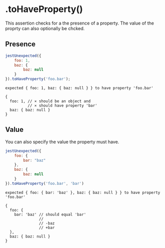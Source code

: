 # .toHaveProperty()

This assertion checks for a the presence of a property.
The value of the proprty can also optionally be chcked.

## Presence

```js
jestUnexpected({
    foo: 1,
    baz: {
        baz: null
    }
}).toHaveProperty('foo.bar');
```

<!-- evaldown output:true -->

```
expected { foo: 1, baz: { baz: null } } to have property 'foo.bar'

{
  foo: 1, // ⨯ should be an object and
          // ⨯ should have property 'bar'
  baz: { baz: null }
}
```

## Value

You can also specify the value the property must have.

```js
jestUnexpected({
    foo: {
        bar: "baz"
    },
    baz: {
        baz: null
    }
}).toHaveProperty('foo.bar', 'bar')
```

<!-- evaldown output:true -->

```
expected { foo: { bar: 'baz' }, baz: { baz: null } } to have property 'foo.bar'

{
  foo: {
    bar: 'baz' // should equal 'bar'
               //
               // -baz
               // +bar
  },
  baz: { baz: null }
}
```
